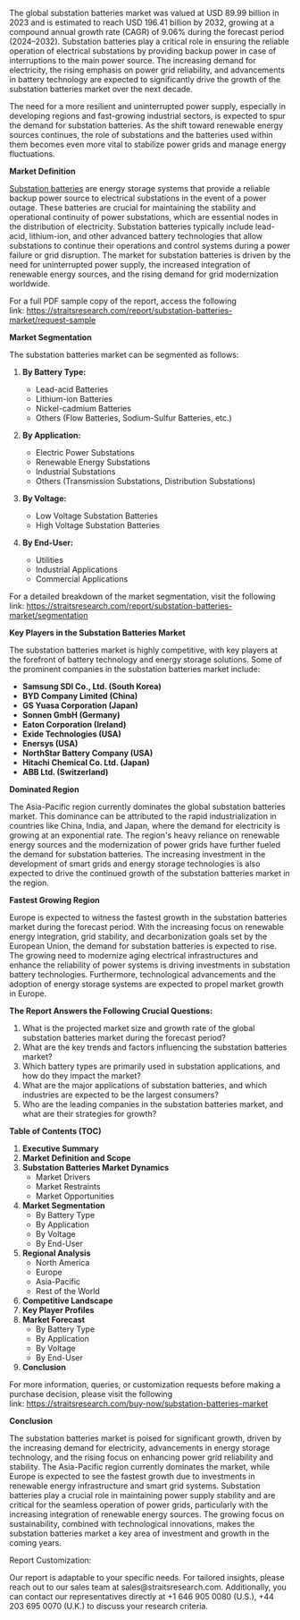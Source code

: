 <p data-start="108" data-end="746">The global substation batteries market was valued at USD 89.99 billion in 2023 and is estimated to reach USD 196.41 billion by 2032, growing at a compound annual growth rate (CAGR) of 9.06% during the forecast period (2024&ndash;2032). Substation batteries play a critical role in ensuring the reliable operation of electrical substations by providing backup power in case of interruptions to the main power source. The increasing demand for electricity, the rising emphasis on power grid reliability, and advancements in battery technology are expected to significantly drive the growth of the substation batteries market over the next decade.</p>
<p data-start="748" data-end="1133">The need for a more resilient and uninterrupted power supply, especially in developing regions and fast-growing industrial sectors, is expected to spur the demand for substation batteries. As the shift toward renewable energy sources continues, the role of substations and the batteries used within them becomes even more vital to stabilize power grids and manage energy fluctuations.</p>
<p data-start="1135" data-end="1156"><strong data-start="1135" data-end="1156">Market Definition</strong></p>
<p data-start="1158" data-end="1895"><a href="https://straitsresearch.com/report/substation-batteries-market">Substation batteries</a> are energy storage systems that provide a reliable backup power source to electrical substations in the event of a power outage. These batteries are crucial for maintaining the stability and operational continuity of power substations, which are essential nodes in the distribution of electricity. Substation batteries typically include lead-acid, lithium-ion, and other advanced battery technologies that allow substations to continue their operations and control systems during a power failure or grid disruption. The market for substation batteries is driven by the need for uninterrupted power supply, the increased integration of renewable energy sources, and the rising demand for grid modernization worldwide.</p>
<p data-start="1897" data-end="2045">For a full PDF sample copy of the report, access the following link:&nbsp;<a href="https://straitsresearch.com/report/substation-batteries-market/request-sample" target="_new" rel="noopener" data-start="1968" data-end="2045">https://straitsresearch.com/report/substation-batteries-market/request-sample</a></p>
<p data-start="2047" data-end="2070"><strong data-start="2047" data-end="2070">Market Segmentation</strong></p>
<p data-start="2072" data-end="2132">The substation batteries market can be segmented as follows:</p>
<ol data-start="2134" data-end="2673">
<li data-start="2134" data-end="2299">
<p data-start="2137" data-end="2157"><strong data-start="2137" data-end="2157">By Battery Type:</strong></p>
<ul data-start="2161" data-end="2299">
<li data-start="2161" data-end="2182">Lead-acid Batteries</li>
<li data-start="2186" data-end="2209">Lithium-ion Batteries</li>
<li data-start="2213" data-end="2239">Nickel-cadmium Batteries</li>
<li data-start="2243" data-end="2299">Others (Flow Batteries, Sodium-Sulfur Batteries, etc.)</li>
</ul>
</li>
<li data-start="2301" data-end="2482">
<p data-start="2304" data-end="2323"><strong data-start="2304" data-end="2323">By Application:</strong></p>
<ul data-start="2327" data-end="2482">
<li data-start="2327" data-end="2355">Electric Power Substations</li>
<li data-start="2359" data-end="2389">Renewable Energy Substations</li>
<li data-start="2393" data-end="2417">Industrial Substations</li>
<li data-start="2421" data-end="2482">Others (Transmission Substations, Distribution Substations)</li>
</ul>
</li>
<li data-start="2484" data-end="2579">
<p data-start="2487" data-end="2502"><strong data-start="2487" data-end="2502">By Voltage:</strong></p>
<ul data-start="2506" data-end="2579">
<li data-start="2506" data-end="2540">Low Voltage Substation Batteries</li>
<li data-start="2544" data-end="2579">High Voltage Substation Batteries</li>
</ul>
</li>
<li data-start="2581" data-end="2673">
<p data-start="2584" data-end="2600"><strong data-start="2584" data-end="2600">By End-User:</strong></p>
<ul data-start="2604" data-end="2673">
<li data-start="2604" data-end="2615">Utilities</li>
<li data-start="2619" data-end="2644">Industrial Applications</li>
<li data-start="2648" data-end="2673">Commercial Applications</li>
</ul>
</li>
</ol>
<p data-start="2675" data-end="2831">For a detailed breakdown of the market segmentation, visit the following link:&nbsp;<a href="https://straitsresearch.com/report/substation-batteries-market/segmentation" target="_new" rel="noopener" data-start="2756" data-end="2831">https://straitsresearch.com/report/substation-batteries-market/segmentation</a></p>
<p data-start="2833" data-end="2883"><strong data-start="2833" data-end="2883">Key Players in the Substation Batteries Market</strong></p>
<p data-start="2885" data-end="3101">The substation batteries market is highly competitive, with key players at the forefront of battery technology and energy storage solutions. Some of the prominent companies in the substation batteries market include:</p>
<ul data-start="3103" data-end="3433">
<li data-start="3103" data-end="3144"><strong data-start="3105" data-end="3144">Samsung SDI Co., Ltd. (South Korea)</strong></li>
<li data-start="3145" data-end="3178"><strong data-start="3147" data-end="3178">BYD Company Limited (China)</strong></li>
<li data-start="3179" data-end="3213"><strong data-start="3181" data-end="3213">GS Yuasa Corporation (Japan)</strong></li>
<li data-start="3214" data-end="3241"><strong data-start="3216" data-end="3241">Sonnen GmbH (Germany)</strong></li>
<li data-start="3242" data-end="3275"><strong data-start="3244" data-end="3275">Eaton Corporation (Ireland)</strong></li>
<li data-start="3276" data-end="3306"><strong data-start="3278" data-end="3306">Exide Technologies (USA)</strong></li>
<li data-start="3307" data-end="3326"><strong data-start="3309" data-end="3326">Enersys (USA)</strong></li>
<li data-start="3327" data-end="3364"><strong data-start="3329" data-end="3364">NorthStar Battery Company (USA)</strong></li>
<li data-start="3365" data-end="3404"><strong data-start="3367" data-end="3404">Hitachi Chemical Co. Ltd. (Japan)</strong></li>
<li data-start="3405" data-end="3433"><strong data-start="3407" data-end="3433">ABB Ltd. (Switzerland)</strong></li>
</ul>
<p data-start="3435" data-end="3455"><strong data-start="3435" data-end="3455">Dominated Region</strong></p>
<p data-start="3457" data-end="4054">The Asia-Pacific region currently dominates the global substation batteries market. This dominance can be attributed to the rapid industrialization in countries like China, India, and Japan, where the demand for electricity is growing at an exponential rate. The region's heavy reliance on renewable energy sources and the modernization of power grids have further fueled the demand for substation batteries. The increasing investment in the development of smart grids and energy storage technologies is also expected to drive the continued growth of the substation batteries market in the region.</p>
<p data-start="4056" data-end="4082"><strong data-start="4056" data-end="4082">Fastest Growing Region</strong></p>
<p data-start="4084" data-end="4678">Europe is expected to witness the fastest growth in the substation batteries market during the forecast period. With the increasing focus on renewable energy integration, grid stability, and decarbonization goals set by the European Union, the demand for substation batteries is expected to rise. The growing need to modernize aging electrical infrastructures and enhance the reliability of power systems is driving investments in substation battery technologies. Furthermore, technological advancements and the adoption of energy storage systems are expected to propel market growth in Europe.</p>
<p data-start="4680" data-end="4735"><strong data-start="4680" data-end="4735">The Report Answers the Following Crucial Questions:</strong></p>
<ol data-start="4737" data-end="5282">
<li data-start="4737" data-end="4859">What is the projected market size and growth rate of the global substation batteries market during the forecast period?</li>
<li data-start="4860" data-end="4943">What are the key trends and factors influencing the substation batteries market?</li>
<li data-start="4944" data-end="5048">Which battery types are primarily used in substation applications, and how do they impact the market?</li>
<li data-start="5049" data-end="5171">What are the major applications of substation batteries, and which industries are expected to be the largest consumers?</li>
<li data-start="5172" data-end="5282">Who are the leading companies in the substation batteries market, and what are their strategies for growth?</li>
</ol>
<p data-start="5284" data-end="5311"><strong data-start="5284" data-end="5311">Table of Contents (TOC)</strong></p>
<ol data-start="5313" data-end="5854">
<li data-start="5313" data-end="5337"><strong data-start="5316" data-end="5337">Executive Summary</strong></li>
<li data-start="5338" data-end="5372"><strong data-start="5341" data-end="5372">Market Definition and Scope</strong></li>
<li data-start="5373" data-end="5485"><strong data-start="5376" data-end="5416">Substation Batteries Market Dynamics</strong>
<ul data-start="5420" data-end="5485">
<li data-start="5420" data-end="5436">Market Drivers</li>
<li data-start="5440" data-end="5459">Market Restraints</li>
<li data-start="5463" data-end="5485">Market Opportunities</li>
</ul>
</li>
<li data-start="5486" data-end="5586"><strong data-start="5489" data-end="5512">Market Segmentation</strong>
<ul data-start="5516" data-end="5586">
<li data-start="5516" data-end="5533">By Battery Type</li>
<li data-start="5537" data-end="5553">By Application</li>
<li data-start="5557" data-end="5569">By Voltage</li>
<li data-start="5573" data-end="5586">By End-User</li>
</ul>
</li>
<li data-start="5587" data-end="5683"><strong data-start="5590" data-end="5611">Regional Analysis</strong>
<ul data-start="5615" data-end="5683">
<li data-start="5615" data-end="5630">North America</li>
<li data-start="5634" data-end="5642">Europe</li>
<li data-start="5646" data-end="5660">Asia-Pacific</li>
<li data-start="5664" data-end="5683">Rest of the World</li>
</ul>
</li>
<li data-start="5684" data-end="5712"><strong data-start="5687" data-end="5712">Competitive Landscape</strong></li>
<li data-start="5713" data-end="5739"><strong data-start="5716" data-end="5739">Key Player Profiles</strong></li>
<li data-start="5740" data-end="5836"><strong data-start="5743" data-end="5762">Market Forecast</strong>
<ul data-start="5766" data-end="5836">
<li data-start="5766" data-end="5783">By Battery Type</li>
<li data-start="5787" data-end="5803">By Application</li>
<li data-start="5807" data-end="5819">By Voltage</li>
<li data-start="5823" data-end="5836">By End-User</li>
</ul>
</li>
<li data-start="5837" data-end="5854"><strong data-start="5840" data-end="5854">Conclusion</strong></li>
</ol>
<p data-start="5856" data-end="6046">For more information, queries, or customization requests before making a purchase decision, please visit the following link:&nbsp;<a href="https://straitsresearch.com/buy-now/substation-batteries-market" target="_new" rel="noopener" data-start="5983" data-end="6046">https://straitsresearch.com/buy-now/substation-batteries-market</a></p>
<p data-start="6048" data-end="6062"><strong data-start="6048" data-end="6062">Conclusion</strong></p>
<p data-start="6064" data-end="6864" data-is-last-node="">The substation batteries market is poised for significant growth, driven by the increasing demand for electricity, advancements in energy storage technology, and the rising focus on enhancing power grid reliability and stability. The Asia-Pacific region currently dominates the market, while Europe is expected to see the fastest growth due to investments in renewable energy infrastructure and smart grid systems. Substation batteries play a crucial role in maintaining power supply stability and are critical for the seamless operation of power grids, particularly with the increasing integration of renewable energy sources. The growing focus on sustainability, combined with technological innovations, makes the substation batteries market a key area of investment and growth in the coming years.</p>
<p data-start="5327" data-end="5991" data-is-last-node="">Report Customization:</p>
<p>Our report is adaptable to your specific needs. For tailored insights, please reach out to our sales team at sales@straitsresearch.com. Additionally, you can contact our representatives directly at +1 646 905 0080 (U.S.), +44 203 695 0070 (U.K.) to discuss your research criteria.</p>
